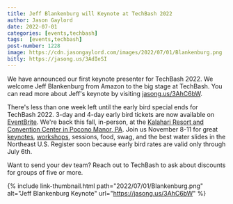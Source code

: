 ```yaml
---
title: Jeff Blankenburg will Keynote at TechBash 2022
author: Jason Gaylord
date: 2022-07-01
categories: [events,techbash]
tags:  [events,techbash]
post-number: 1228
image: https://cdn.jasongaylord.com/images/2022/07/01/Blankenburg.png
bitly: https://jasong.us/3AdIeSI
---
```


We have announced our first keynote presenter for TechBash 2022. We welcome Jeff Blankenburg from Amazon to the big stage at TechBash. You can read more about Jeff's keynote by visiting [jasong.us/3AhC6bW](https://jasong.us/3AhC6bW).

There's less than one week left until the early bird special ends for TechBash 2022. 3-day and 4-day early bird tickets are now available on [EventBrite](https://jasong.us/3tFZ5to). We're back this fall, in-person, at the [Kalahari Resort and Convention Center in Pocono Manor, PA](https://jasong.us/hotelreg). Join us November 8-11 for great [keynotes](https://jasong.us/2zAOXZq), [workshops](https://jasong.us/3fGtXBl), sessions, food, swag, and the best water slides in the Northeast U.S. Register soon because early bird rates are valid only through July 6th.

Want to send your dev team? Reach out to TechBash to ask about discounts for groups of five or more.

{% include link-thumbnail.html path="2022/07/01/Blankenburg.png" alt="Jeff Blankenburg Keynote" url="https://jasong.us/3AhC6bW" %}
